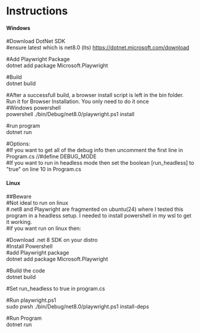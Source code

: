 # Instructions  
#### Windows  
#Download DotNet SDK   
#ensure latest which is net8.0 (lts) 
https://dotnet.microsoft.com/download  

#Add Playwright Package  
dotnet add package Microsoft.Playwright

#Build  
dotnet build

#After a successfull build, a browser install script is left in the bin folder. Run it for Browser Installation. You only need to do it once  
#Windows powershell  
powershell ./bin/Debug/net8.0/playwright.ps1 install  

#run program  
dotnet run

#Options:  
#If you want to get all of the debug info then uncomment the first line in Program.cs  //#define DEBUG_MODE  
#If you want to run in headless mode then set the boolean [run_headless] to "true" on line 10 in Program.cs  

#### Linux
##Beware  
#Not ideal to run on linux  
#.net8 and Playwright are fragmented on ubuntu(24) where I tested this program in a headless setup.  I needed to install powershell in my wsl to get it working.  
#if you want run on linux then:  

#Download .net 8 SDK on your distro  
#Install Powershell  
#add Playwright package  
dotnet add package Microsoft.Playwright  

#Build the code  
dotnet build  

#Set run_headless to true in program.cs

#Run playwright.ps1  
sudo pwsh ./bin/Debug/net8.0/playwright.ps1 install-deps  

#Run Program  
dotnet run  

